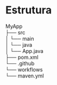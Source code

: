 # Estrutura
MyApp  
├── src  
│   └── main  
│       └── java   
│           └── App.java  
├── pom.xml  
└── .github  
    └── workflows  
        └── maven.yml   

